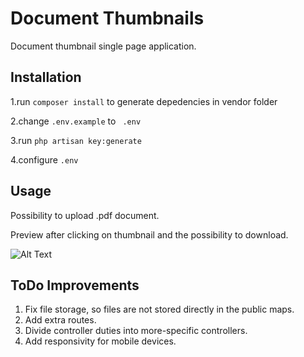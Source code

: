 # Document Thumbnails

Document thumbnail single page application.

## Installation

1.run ``` composer install ``` to generate depedencies in vendor folder

2.change ```.env.example``` to ``` .env```

3.run ```php artisan key:generate```

4.configure ```.env```



## Usage
Possibility to upload .pdf document. 

Preview after clicking on thumbnail and the possibility to download.

![Alt Text](https://media.giphy.com/media/ZE5TWclP6GKL40ehsy/giphy.gif)


## ToDo Improvements
1. Fix file storage, so files are not stored directly in the public maps.
2. Add extra routes.
3. Divide controller duties into more-specific controllers.
4. Add responsivity for mobile devices.
